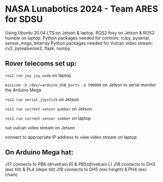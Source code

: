 # NASA Lunabotics 2024 - Team ARES for SDSU

Using Ubuntu 20.04 LTS on Jetson & laptop.  ROS2 foxy on Jetson & ROS2 humble on laptop.
Python packages needed for controls:  rclpy, pyserial, sensor_msgs, bitarray
Python packages needed for Vulcan video stream:  cv2, pyrealsense2, flask, numpy


## Rover telecoms set up:
`ros2 run joy joy_node` on laptop

`minicom -D /dev/<arduino_USB_port> -b 500000` on Jetson to serial monitor the Arduino Mega

`ros2 run serial_joystick` on Jetson

`ros2 run current sensor pubber` on Jetson

`ros2 run current sensor subber` on laptop

run vulcan video stream on Jetson

connect to appropriate IP address to view video stream on laptop



## On Arduino Mega hat:
J17 connects to PB6 (drivetrain R) & PB5(drivetrain L)
J18 connects to DH3 (exc tilt) & PL4 (depo tilt)
J19 connects to DH5 (exc height) & PH4 (exc chain)
